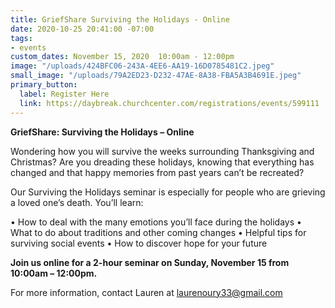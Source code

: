 ```yaml
---
title: GriefShare Surviving the Holidays - Online
date: 2020-10-25 20:41:00 -07:00
tags:
- events
custom_dates: November 15, 2020  10:00am - 12:00pm
image: "/uploads/424BFC06-243A-4EE6-AA19-16D0785481C2.jpeg"
small_image: "/uploads/79A2ED23-D232-47AE-8A38-FBA5A3B4691E.jpeg"
primary_button:
  label: Register Here
  link: https://daybreak.churchcenter.com/registrations/events/599111
---
```


**GriefShare: Surviving the Holidays – Online**

Wondering how you will survive the weeks surrounding Thanksgiving and Christmas? Are you dreading these holidays, knowing that everything has changed and that happy memories from past years can’t be recreated?

Our Surviving the Holidays seminar is especially for people who are grieving a loved one’s death. 
You’ll learn:

•	How to deal with the many emotions you’ll face during the holidays
•	What to do about traditions and other coming changes
•	Helpful tips for surviving social events
•	How to discover hope for your future

**Join us online for a 2-hour seminar on Sunday, November 15 from 10:00am – 12:00pm.**
  
For more information, contact Lauren at laurenoury33@gmail.com
